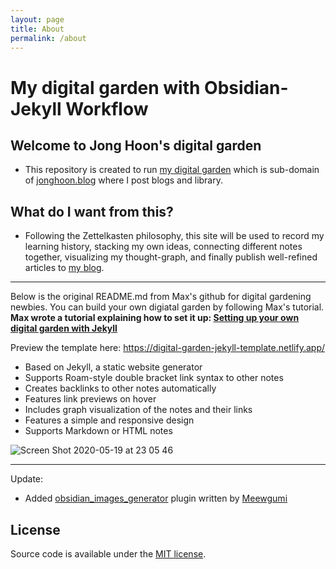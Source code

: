 ```yaml
---
layout: page
title: About
permalink: /about
---
```


# My digital garden with Obsidian-Jekyll Workflow

## Welcome to Jong Hoon's digital garden

- This repository is created to run [my digital garden](https://digital-garden.jonghoon.blog/) which is sub-domain of [jonghoon.blog](https://jonghoon.blog/) where I post blogs and library. 

## What do I want from this?

- Following the Zettelkasten philosophy, this site will be used to record my learning history, stacking my own ideas, connecting different notes together, visualizing my thought-graph, and finally publish well-refined articles to [my blog](https://jonghoon.blog/). 

--- 

Below is the original README.md from Max's github for digital gardening newbies. 
You can build your own digiatal garden by following Max's tutorial.
**Max wrote a tutorial explaining how to set it up: [Setting up your own digital garden with Jekyll](https://maximevaillancourt.com/blog/setting-up-your-own-digital-garden-with-jekyll)**

Preview the template here: https://digital-garden-jekyll-template.netlify.app/

- Based on Jekyll, a static website generator
- Supports Roam-style double bracket link syntax to other notes
- Creates backlinks to other notes automatically
- Features link previews on hover
- Includes graph visualization of the notes and their links
- Features a simple and responsive design
- Supports Markdown or HTML notes

<img alt="Screen Shot 2020-05-19 at 23 05 46" src="https://user-images.githubusercontent.com/8457808/82400515-7d026d80-9a25-11ea-83f1-3b9cb8347e07.png">

---

Update:

- Added [obsidian_images_generator](https://github.com/meewgumi/green-web-template/blob/main/_plugins/obsidian_images_generator.rb) plugin written by [Meewgumi](https://github.com/meewgumi)


## License

Source code is available under the [MIT license](LICENSE.md).

